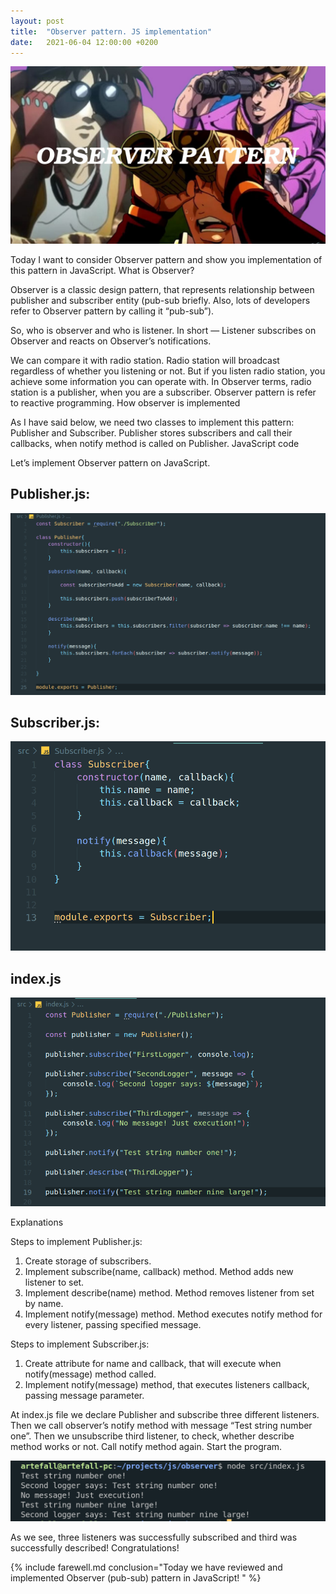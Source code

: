 ```yaml
---
layout: post
title:  "Observer pattern. JS implementation"
date:   2021-06-04 12:00:00 +0200
---
```


![welcome](images/2021/observer-pattern-js-implementation/welcome.jpeg)

Today I want to consider Observer pattern and show you implementation of this pattern in JavaScript.
What is Observer?

Observer is a classic design pattern, that represents relationship between publisher and subscriber entity (pub-sub briefly. Also, lots of developers refer to Observer pattern by calling it “pub-sub”).

So, who is observer and who is listener. In short — Listener subscribes on Observer and reacts on Observer’s notifications.

We can compare it with radio station. Radio station will broadcast regardless of whether you listening or not. But if you listen radio station, you achieve some information you can operate with. In Observer terms, radio station is a publisher, when you are a subscriber. Observer pattern is refer to reactive programming.
How observer is implemented

As I have said below, we need two classes to implement this pattern: Publisher and Subscriber. Publisher stores subscribers and call their callbacks, when notify method is called on Publisher.
JavaScript code

Let’s implement Observer pattern on JavaScript.

## Publisher.js:

![publisher](images/2021/observer-pattern-js-implementation/publisher.png)

## Subscriber.js:

![subscriber](images/2021/observer-pattern-js-implementation/subscriber.png)

## index.js

![index](images/2021/observer-pattern-js-implementation/index.png)

Explanations

Steps to implement Publisher.js:

1. Create storage of subscribers.
2. Implement subscribe(name, callback) method. Method adds new listener to set.
3. Implement describe(name) method. Method removes listener from set by name.
4. Implement notify(message) method. Method executes notify method for every listener, passing specified message.

Steps to implement Subscriber.js:

1. Create attribute for name and callback, that will execute when notify(message) method called.
2. Implement notify(message) method, that executes listeners callback, passing message parameter.

At index.js file we declare Publisher and subscribe three different listeners. Then we call observer’s notify method with message “Test string number one”. Then we unsubscribe third listener, to check, whether describe method works or not. Call notify method again. Start the program.

![start program](images/2021/observer-pattern-js-implementation/result.png)

As we see, three listeners was successfully subscribed and third was successfully described!
Congratulations!

{% include farewell.md conclusion="Today we have reviewed and implemented Observer (pub-sub) pattern in JavaScript!
" %}

